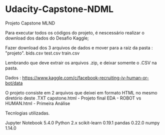 # Udacity-Capstone-NDML
Projeto Capstone MLND

Para executar todos os códigos do projeto, é nescessário realizar o download dos dados do Desafio Kaggle;

Fazer download dos 3 arquivos de dados e mover para a raiz da pasta : "projeto".
bids.csv
test.csv
train.csv

Lembrando que deve extrair os arquivos .zip, e deixar somente o .CSV na pasta.

Dados :
https://www.kaggle.com/c/facebook-recruiting-iv-human-or-bot/data

O projeto consiste em 2 arquivos que deixei em formato HTML no mesmo diretório deste .TXT
capstone.html - Projeto final
EDA -  ROBOT vs HUMAN.html - Primeira Análise

Tecnlogias utilizadas.

Jupyter Notebook 5.4.0
Python           2.x
scikit-learn     0.19.1
pandas  	 0.22.0
numpy  		 1.14.0
